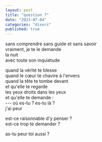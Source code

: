 ```yaml
---
layout: post
title: "question ?"
date: "2023-07-04"
categories: "divers"
published: true
---
```


sans comprendre sans guide et sans savoir  
vraiment, je te le demande  
la nuit  
avec toute son inquiétude  

quand la vérité te blesse  
quand le cœur te chavire à l'envers  
quand la tête te tombe devant  
et qu'elle te regarde  
les yeux droits dans les yeux  
et qu'elle te demande :  
--- où es-tu ? es-tu là ?  
j'ai peur  

est-ce raisonnable d'y penser ?  
est-ce trop te demander ?  

as-tu peur toi aussi ?  
